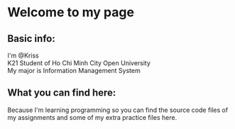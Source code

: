 
Welcome to my page
======

## Basic info:

I'm @Kriss  
K21 Student of Ho Chi Minh City Open University  
My major is Information Management System  

## What you can find here:  

Because I'm learning programming so you can find the source code files of my assignments and some of my extra practice files here.
